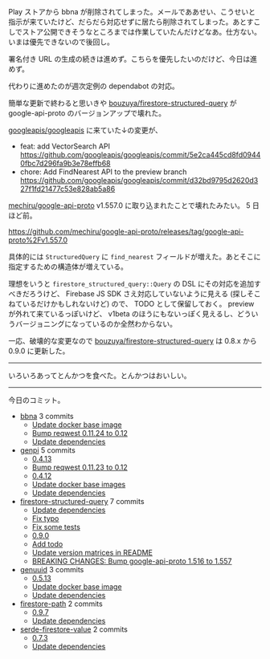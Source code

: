 Play ストアから bbna が削除されてしまった。メールでああせい、こうせいと指示が来ていたけど、だらだら対応せずに居たら削除されてしまった。あとすこしでストア公開できそうなところまでは作業していたんだけどなあ。仕方ない。いまは優先できないので後回し。

署名付き URL の生成の続きは進めず。こちらを優先したいのだけど、今日は進めず。

代わりに進めたのが週次定例の dependabot の対応。

簡単な更新で終わると思いきや [bouzuya/firestore-structured-query] が google-api-proto のバージョンアップで壊れた。

[googleapis/googleapis] に来ていた↓の変更が、

- feat: add VectorSearch API <https://github.com/googleapis/googleapis/commit/5e2ca445cd8fd09440fbc7d296fa9b3e78effb68>
- chore: Add FindNearest API to the preview branch <https://github.com/googleapis/googleapis/commit/d32bd9795d2620d327f1fd21477c53e828ab5a86>

[mechiru/google-api-proto] v1.557.0 に取り込まれたことで壊れたみたい。 5 日ほど前。

<https://github.com/mechiru/google-api-proto/releases/tag/google-api-proto%2Fv1.557.0>

具体的には `StructuredQuery` に `find_nearest` フィールドが増えた。あとそこに指定するための構造体が増えている。

理想をいうと `firestore_structured_query::Query` の DSL にその対応を追加すべきだろうけど、 Firebase JS SDK さえ対応していないように見える (探しそこねているだけかもしれないけど) ので、 TODO として保留しておく。 preview が外れて来ているっぽいけど、 v1beta のほうにもないっぽく見えるし、どういうバージョニングになっているのか全然わからない。

一応、破壊的な変更なので [bouzuya/firestore-structured-query] は 0.8.x から 0.9.0 に更新した。

---

いろいろあってとんかつを食べた。とんかつはおいしい。

---

今日のコミット。

- [bbna](https://github.com/bouzuya/bbna) 3 commits
  - [Update docker base image](https://github.com/bouzuya/bbna/commit/e3c69a419c294a2c97369d120b5d6ea11ed91af9)
  - [Bump reqwest 0.11.24 to 0.12](https://github.com/bouzuya/bbna/commit/09ca95fc77c98cdae2093e47ea2b2e37814a48cf)
  - [Update dependencies](https://github.com/bouzuya/bbna/commit/97d52445df7d2b18ed5f34522e02e8ce4caa2de3)
- [genpi](https://github.com/bouzuya/genpi) 5 commits
  - [0.4.13](https://github.com/bouzuya/genpi/commit/9e1743c3f84a72d649f88dc3dff35d6959b21cd1)
  - [Bump reqwest 0.11.23 to 0.12](https://github.com/bouzuya/genpi/commit/bc6d61ec4f6c776de422187a9080ff163a078c51)
  - [0.4.12](https://github.com/bouzuya/genpi/commit/9ecb08e0f27a415091a107577015b39f0ad1723a)
  - [Update docker base images](https://github.com/bouzuya/genpi/commit/bd270bea68377a773c136c81a525355b607f865c)
  - [Update dependencies](https://github.com/bouzuya/genpi/commit/eb9f102788d5d7ec3bf1da89ba5cf3f1b1d13253)
- [firestore-structured-query](https://github.com/bouzuya/firestore-structured-query) 7 commits
  - [Update dependencies](https://github.com/bouzuya/firestore-structured-query/commit/a734ea527af9cd8d46ac99b81d1c15e583876c71)
  - [Fix typo](https://github.com/bouzuya/firestore-structured-query/commit/4cdc79893293f4b7c7e752f950a16576982f6d1d)
  - [Fix some tests](https://github.com/bouzuya/firestore-structured-query/commit/bc161948a4eb09fb547681394a3c95acd7fdf8bc)
  - [0.9.0](https://github.com/bouzuya/firestore-structured-query/commit/44a3fcc879c6c305bcfb7863b9494727fa74314f)
  - [Add todo](https://github.com/bouzuya/firestore-structured-query/commit/1d7a7347c49468e61bacfbafa52b254685afe904)
  - [Update version matrices in README](https://github.com/bouzuya/firestore-structured-query/commit/8f844767e9bc2ac15aa700035559ec4e6844cd46)
  - [BREAKING CHANGES: Bump google-api-proto 1.516 to 1.557](https://github.com/bouzuya/firestore-structured-query/commit/8171dd811c85387e19537604203db1c392eed16b)
- [genuuid](https://github.com/bouzuya/genuuid) 3 commits
  - [0.5.13](https://github.com/bouzuya/genuuid/commit/dca7a1351984b8aea12342ed25413e3905fc99cd)
  - [Update docker base image](https://github.com/bouzuya/genuuid/commit/5f9a4b4d2315e585399536055c6a4265be871e0b)
  - [Update dependencies](https://github.com/bouzuya/genuuid/commit/6bce448e5e618d9a63a2de59158fe1135b155b88)
- [firestore-path](https://github.com/bouzuya/firestore-path) 2 commits
  - [0.9.7](https://github.com/bouzuya/firestore-path/commit/2a5546e568ee9dbca2226712ad50e7eb86e69992)
  - [Update dependencies](https://github.com/bouzuya/firestore-path/commit/4844a1fc03d8b2a7fb2a9c140662013e9a231210)
- [serde-firestore-value](https://github.com/bouzuya/serde-firestore-value) 2 commits
  - [0.7.3](https://github.com/bouzuya/serde-firestore-value/commit/6df6bb5f48cb672ccb00a3233148e8e829d31211)
  - [Update dependencies](https://github.com/bouzuya/serde-firestore-value/commit/7338ca23ca5ea7bad02c0980304c3f0892125482)

[bouzuya/firestore-structured-query]: https://github.com/bouzuya/firestore-structured-query
[googleapis/googleapis]: https://github.com/googleapis/googleapis
[mechiru/google-api-proto]: https://github.com/mechiru/google-api-proto
